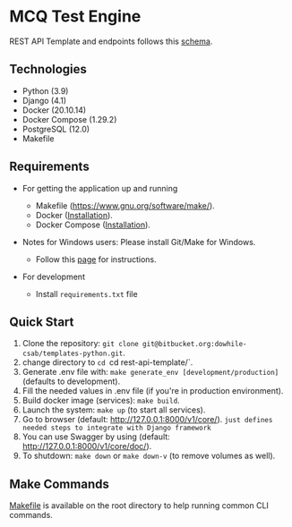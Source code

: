 # MCQ Test Engine #
REST API Template and endpoints follows this [schema](https://jira-dowhile.atlassian.net/wiki/spaces/TGPT/pages/734134291/Relational+Database+Sample).
## Technologies ##
* Python (3.9)
* Django (4.1)
* Docker (20.10.14)
* Docker Compose (1.29.2)
* PostgreSQL (12.0)
* Makefile 

## Requirements ##
* For getting the application up and running
    * Makefile (<https://www.gnu.org/software/make/>).
    * Docker ([Installation](https://docs.docker.com/engine/installation/)).
    * Docker Compose ([Installation](https://docs.docker.com/compose/install/)).

* Notes for Windows users: Please install Git/Make for Windows.
    * Follow this [page](https://jira-dowhile.atlassian.net/wiki/spaces/TGPT/pages/389480487/Bash+Make+for+Windows#Option-3%3A-Use-Git-bash) for instructions.

* For development
    * Install `requirements.txt` file
## Quick Start ##
1. Clone the repository: `git clone git@bitbucket.org:dowhile-csab/templates-python.git`.
1. change directory to `cd `cd rest-api-template/`.
1. Generate .env file with: `make generate_env [development/production]` (defaults to development).
1. Fill the needed values in .env file (if you're in production environment).
1. Build docker image (services): `make build`.
1. Launch the system: `make up` (to start all services).
1. Go to browser (default: <http://127.0.0.1:8000/v1/core/>). 
`just defines needed steps to integrate with Django framework`
1. You can use Swagger by using (default: <http://127.0.0.1:8000/v1/core/doc/>). 
1. To shutdown: `make down` or `make down-v` (to remove volumes as well).

## Make Commands ##
[Makefile](Makefile) is available on the root directory to help running common CLI commands.
